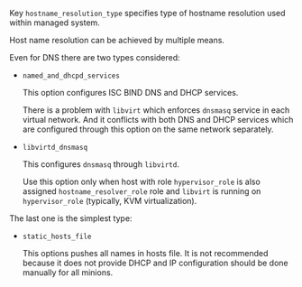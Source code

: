 
Key `hostname_resolution_type` specifies type of hostname resolution used
within managed system.

Host name resolution can be achieved by multiple means.

Even for DNS there are two types considered:

*   `named_and_dhcpd_services`

    This option configures ISC BIND DNS and DHCP services.

    There is a problem with `libvirt` which enforces `dnsmasq` service
    in each virtual network. And it conflicts with both DNS and DHCP
    services which are configured through this option on the same network
    separately.

*   `libvirtd_dnsmasq`

    This configures `dnsmasq` through `libvirtd`.

    Use this option only when host with role `hypervisor_role` is also
    assigned `hostname_resolver_role` role and `libvirt` is running
    on `hypervisor_role` (typically, KVM virtualization).

The last one is the simplest type:

*   `static_hosts_file`

    This options pushes all names in hosts file.
    It is not recommended because it does not provide DHCP and IP
    configuration should be done manually for all minions.


